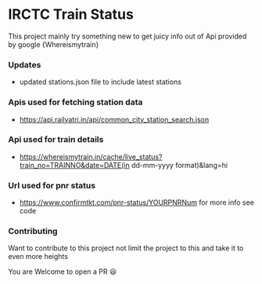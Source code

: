 # IRCTC Train Status
This project mainly try something new to get juicy info out of Api provided by google {Whereismytrain}
### Updates
* updated stations.json file to include latest stations 
### Apis used for fetching station data
* https://api.railyatri.in/api/common_city_station_search.json
### Api used for train details
* https://whereismytrain.in/cache/live_status?train_no=TRAINNO&date=DATE(in dd-mm-yyyy format)&lang=hi
### Url used for pnr status
* https://www.confirmtkt.com/pnr-status/YOURPNRNum
for more info see code
### Contributing
Want to contribute to this project not limit the project to this and take it to even more heights 

You are Welcome to open a PR :smiley:
